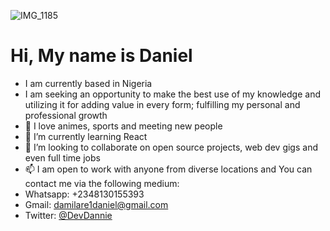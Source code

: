 ![IMG_1185](https://user-images.githubusercontent.com/114375388/204053696-d2ed8318-3ed1-4a5d-b8f4-dfd52b4d723d.JPG)


# Hi, My name is Daniel 
- I am currently based in Nigeria
- I am seeking an opportunity to make the best use of my knowledge and utilizing it for adding value in every form; fulfilling my personal and professional growth
- 👀  I love animes, sports and meeting new people
- 🌱 I’m currently learning React
- 💞️ I’m looking to collaborate on open source projects, web dev gigs and even full time jobs
- 📫 I am open to work with anyone from diverse locations and You can contact me via the following medium:
- Whatsapp: +2348130155393
- Gmail: damilare1daniel@gmail.com
- Twitter: [@DevDannie](https://twitter.com/DevDannie)



